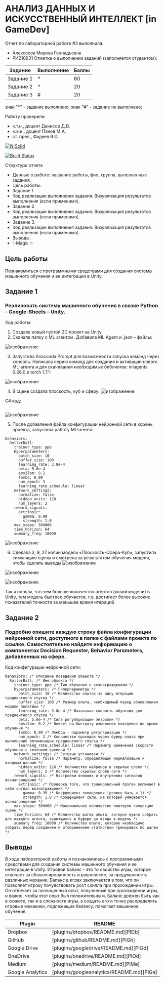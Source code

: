 # АНАЛИЗ ДАННЫХ И ИСКУССТВЕННЫЙ ИНТЕЛЛЕКТ [in GameDev]
Отчет по лабораторной работе #3 выполнила:
- Алексеева Марина Геннадьевна
- РИ210931
Отметка о выполнении заданий (заполняется студентом):

| Задание | Выполнение | Баллы |
| ------ | ------ | ------ |
| Задание 1 | * | 60 |
| Задание 2 | * | 20 |
| Задание 3 | # | 20 |

знак "*" - задание выполнено; знак "#" - задание не выполнено;

Работу проверили:
- к.т.н., доцент Денисов Д.В.
- к.э.н., доцент Панов М.А.
- ст. преп., Фадеев В.О.

[![N|Solid](https://cldup.com/dTxpPi9lDf.thumb.png)](https://nodesource.com/products/nsolid)

[![Build Status](https://travis-ci.org/joemccann/dillinger.svg?branch=master)](https://travis-ci.org/joemccann/dillinger)

Структура отчета

- Данные о работе: название работы, фио, группа, выполненные задания.
- Цель работы.
- Задание 1.
- Код реализации выполнения задания. Визуализация результатов выполнения (если применимо).
- Задание 2.
- Код реализации выполнения задания. Визуализация результатов выполнения (если применимо).
- Задание 3.
- Код реализации выполнения задания. Визуализация результатов выполнения (если применимо).
- Выводы.
- ✨Magic ✨

## Цель работы
Познакомиться с программными средствами для создания системы машинного обучения и ее интеграции в Unity.

## Задание 1
### Реализовать систему машинного обучения в связке Python - Google-Sheets – Unity.

Ход работы: 
1. Создала новый пустой 3D проект на Unity.
2. Скачала папку с ML агентом. Добавила ML Agent и .json – файлы:

![изображение](https://user-images.githubusercontent.com/114138439/204817107-c529cc1e-8ba1-4e3c-ac45-3c82776fb1c1.png)

3. Запустила Anaconda Prompt для возможности запуска команд через консоль. Написала серию команд для создания и активации нового ML-агента и для скачивания необходимых библиотек: mlagents 0.28.0 и torch 1.7.1:

![изображение](https://user-images.githubusercontent.com/114138439/204817227-db791471-3abf-40a7-abc9-7d15c7843d18.png)

4. В сцене создала плоскость, куб и сферу:
![изображение](https://user-images.githubusercontent.com/114138439/204815129-943a572d-29e0-4d53-b4ff-bcc8c44219ae.png)

C# код:
```

```
![изображение](https://user-images.githubusercontent.com/114138439/204817023-3a59a76c-5e5f-4297-abb4-32a047036d8e.png)


5. После добавления файла конфигурации нейронной сети в корень проекта, запустила работу ML-агента:
```
behaviors:
  RollerBall:
    trainer_type: ppo
    hyperparameters:
      batch_size: 10
      buffer_size: 100
      learning_rate: 3.0e-4
      beta: 5.0e-4
      epsilon: 0.2
      lambd: 0.99
      num_epoch: 3
      learning_rate_schedule: linear
    network_settings:
      normalize: false
      hidden_units: 128
      num_layers: 2
    reward_signals:
      extrinsic:
        gamma: 0.99
        strength: 1.0
    max_steps: 500000
    time_horizon: 64
    summary_freq: 10000
```
![изображение](https://user-images.githubusercontent.com/114138439/204817503-598bb244-0561-4fb7-866b-78e79196c368.png)

6. Сделала 3, 9, 27 копий модели «Плоскость-Сфера-Куб», запустила симуляцию сцены и смотрела за результатом обучения модели, чтобы сделать выводы
![изображение](https://user-images.githubusercontent.com/114138439/204823760-8510df9d-c8c1-44c0-95b7-0f41c24df5e2.png)

![изображение](https://user-images.githubusercontent.com/114138439/204818700-77416773-eff0-4df9-a3d5-f71097ce1aa7.png)

![изображение](https://user-images.githubusercontent.com/114138439/204823944-bd6744a3-6308-418c-b19c-7c78d948fa91.png)

Так я поняла, что чем больше количество агентов (копий модели) в Unity, тем модель быстрее обучается, т.е. достигает более высоких показателей точности за меньшее время итераций.


## Задание 2
### Подробно опишите каждую строку файла конфигурации нейронной сети, доступного в папке с файлами проекта по ссылке. Самостоятельно найдите информацию о компонентах Decision Requester, Behavior Parameters, добавленных на сфере.

Код конфигурации нейронной сети:
```
behaviors: /* Описание поведения объекта */
  RollerBall: /* Имя объекта */
    trainer_type: ppo /* Тип обучения с вознаграждением */
    hyperparameters: /* Гиперпараметры */
      batch_size: 10 /* Количество опытов за одну итерацию градиентного спуска */
      buffer_size: 100 /* Размер опыта, необходимый перед обновлением модели политики */
      learning_rate: 3.0e-4 /* Начальная скорость обучения для градиентного спуска */
      beta: 5.0e-4 /* Сила регуляризации энтропии */
      epsilon: 0.2 /* Влияет на быстроту изменения поведения во время обучения */
      lambd: 0.99 /* Лямбда - параметр регуляризации */
      num_epoch: 3 /* Количество проходов через буфер опыта при выполнении оптимизации градиентного спуска */
      learning_rate_schedule: linear /* Параметр изменения скорости обучения с течением времени */
    network_settings: /* Сетевые установки */
      normalize: false /* Параметр, определяющий нормализацию к входным данным */
      hidden_units: 128 /* Количество нейронов в скрытых слоях */
      num_layers: 2 /* Количество скрытых слоёв сети */
    reward_signals: /* Настройки внешних и внутренних сигналов вознаграждения */
      extrinsic: /* Проверка того, что тренировочный прогон включает в себя сигнал вознаграждения */
        gamma: 0.99 /* Коэффициент поощерения (должен быть < 1) */
        strength: 1.0 /* Коэффициент силы, на который умножается вознаграждение */
    max_steps: 500000 /* Максимальное количество повторов симуляции сцены */
    time_horizon: 64 /* Количество шагов опыта, которое нужно собрать для каждого агента, хранящихся в буфере до ввода в модель */
    summary_freq: 10000 /* Количество опыта, которое необходимо собрать перед созданием и отображением статистики тренировок по шагам */
```

## Выводы
В ходе лабораторной работы я познакомилась с программными средствами для создания системы машинного обучения и ее интеграции в Unity.
Игровой баланс - это то свойство игры, которое отвечает за сбалансированность и равновесие, за продуманность различных механик. Баланс в играх заключается в том, что он позволяет игроку почувствовать рост скилла при прохождении игры. Он отвечает за полноценный опыт, полученный при прохождении игры, и важно, чтобы этот опыт был положительным. Баланс должен быть как в сюжете, так и в сложности игры, а создать его и точно распределять игровые механики, подлежащие балансу, помогает машинное обучение. 


| Plugin | README |
| ------ | ------ |
| Dropbox | [plugins/dropbox/README.md][PlDb] |
| GitHub | [plugins/github/README.md][PlGh] |
| Google Drive | [plugins/googledrive/README.md][PlGd] |
| OneDrive | [plugins/onedrive/README.md][PlOd] |
| Medium | [plugins/medium/README.md][PlMe] |
| Google Analytics | [plugins/googleanalytics/README.md][PlGa] |

